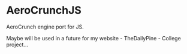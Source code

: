 # AeroCrunchJS
AeroCrunch engine port for JS.

Maybe will be used in a future for my website -  TheDailyPine - College project...
